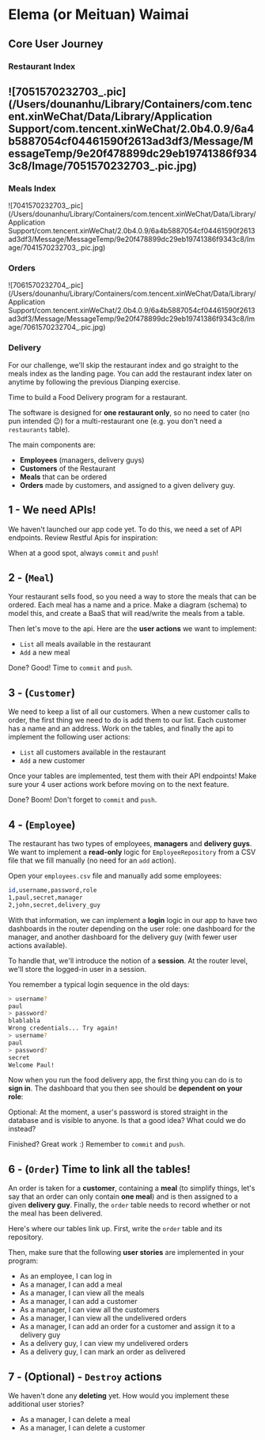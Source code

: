 # Elema (or Meituan) Waimai

## Core User Journey

### Restaurant Index

## ![7051570232703_.pic](/Users/dounanhu/Library/Containers/com.tencent.xinWeChat/Data/Library/Application Support/com.tencent.xinWeChat/2.0b4.0.9/6a4b5887054cf04461590f2613ad3df3/Message/MessageTemp/9e20f478899dc29eb19741386f9343c8/Image/7051570232703_.pic.jpg)

### Meals Index

![7041570232703_.pic](/Users/dounanhu/Library/Containers/com.tencent.xinWeChat/Data/Library/Application Support/com.tencent.xinWeChat/2.0b4.0.9/6a4b5887054cf04461590f2613ad3df3/Message/MessageTemp/9e20f478899dc29eb19741386f9343c8/Image/7041570232703_.pic.jpg)

### Orders

![7061570232704_.pic](/Users/dounanhu/Library/Containers/com.tencent.xinWeChat/Data/Library/Application Support/com.tencent.xinWeChat/2.0b4.0.9/6a4b5887054cf04461590f2613ad3df3/Message/MessageTemp/9e20f478899dc29eb19741386f9343c8/Image/7061570232704_.pic.jpg)

### Delivery



For our challenge, we'll skip the restaurant index and go straight to the meals index as the landing page. You can add the restaurant index later on anytime by following the previous Dianping exercise.



Time to build a Food Delivery program for a restaurant.

The software is designed for **one restaurant only**, so no need to cater (no pun intended 😉) for a multi-restaurant one (e.g. you don't need a `restaurants` table).

The main components are:

- **Employees** (managers, delivery guys)
- **Customers** of the Restaurant
- **Meals** that can be ordered
- **Orders** made by customers, and assigned to a given delivery guy.

## 1 - We need APIs!

We haven't launched our app code yet. To do this, we need a set of API endpoints. Review Restful Apis for inspiration:

When at a good spot, always `commit` and `push`!

## 2 - (`Meal`)

Your restaurant sells food, so you need a way to store the meals that can be ordered. Each meal has a name and a price. Make a diagram (schema) to model this, and create a BaaS that will read/write the meals from a table.

Then let's move to the api. Here are the **user actions** we want to implement:

- `List` all meals available in the restaurant
- `Add` a new meal

Done? Good! Time to `commit` and `push`.



## 3 - (`Customer`)

We need to keep a list of all our customers. When a new customer calls to order, the first thing we need to do is add them to our list. Each customer has a name and an address. Work on the tables,  and finally the api to implement the following user actions:

- `List` all customers available in the restaurant
- `Add` a new customer

Once your tables are implemented, test them with their API endpoints! Make sure your 4 user actions work before moving on to the next feature.

Done? Boom! Don't forget to `commit` and `push`.

## 4 - (`Employee`)

The restaurant has two types of employees, **managers** and **delivery guys**. We want to implement a **read-only** logic for `EmployeeRepository` from a CSV file that we fill manually (no need for an `add` action).

Open your `employees.csv` file and manually add some employees:

```bash
id,username,password,role
1,paul,secret,manager
2,john,secret,delivery_guy
```

With that information, we can implement a **login** logic in our app to have two dashboards in the router depending on the user role: one dashboard for the manager, and another dashboard for the delivery guy (with fewer user actions available).

To handle that, we'll introduce the notion of a **session**. At the router level, we'll store the logged-in user in a session.

You remember a typical login sequence in the old days:

```bash
> username?
paul
> password?
blablabla
Wrong credentials... Try again!
> username?
paul
> password?
secret
Welcome Paul!
```

Now when you run the food delivery app, the first thing you can do is to **sign in**. The dashboard that you then see should be **dependent on your role**:



Optional: At the moment, a user's password is stored straight in the database and is visible to anyone. Is that a good idea? What could we do instead?



Finished? Great work :) Remember to `commit` and `push`.

## 6 - (`Order`) Time to link all the tables!

An order is taken for a **customer**, containing a **meal** (to simplify things, let's say that an order can only contain **one meal**) and is then assigned to a given **delivery guy**. Finally, the `order` table needs to record whether or not the meal has been delivered.

Here's where our tables link up. First, write the `order` table and its repository.

Then, make sure that the following **user stories** are implemented in your program:

- As an employee, I can log in
- As a manager, I can add a meal
- As a manager, I can view all the meals
- As a manager, I can add a customer
- As a manager, I can view all the customers
- As a manager, I can view all the undelivered orders
- As a manager, I can add an order for a customer and assign it to a delivery guy
- As a delivery guy, I can view my undelivered orders
- As a delivery guy, I can mark an order as delivered

## 7 - (Optional) - `Destroy` actions

We haven't done any **deleting** yet. How would you implement these additional user stories?

- As a manager, I can delete a meal
- As a manager, I can delete a customer